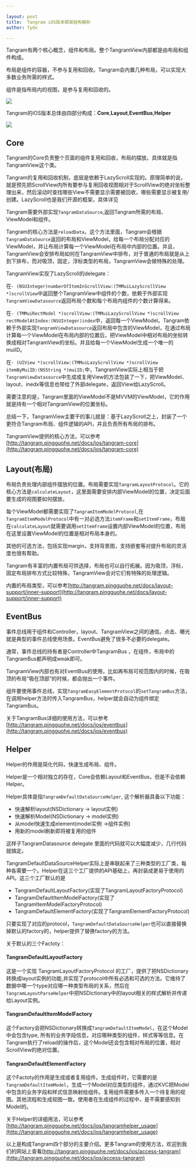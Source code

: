 ```yaml
---

layout: post
title:  Tangram iOS版本框架结构解析
author: fydx

---
```


Tangram有两个核心概念，组件和布局。整个TangramView内部都是由布局和组件构成。

布局是组件的容器，不参与复用和回收。Tangram会内置几种布局，可以实现大多数业务所需的样式。

组件是指布局内的视图，是参与复用和回收的。

![](https://gtms01.alicdn.com/tfs/TB11P0wQVXXXXciXXXXXXXXXXXX-553-689.png)

Tangram的iOS版本总体由四部分构成：**Core**,**Layout**,**EventBus**,**Helper**

![](https://gtms03.alicdn.com/tfs/TB1WLMZQFXXXXa6XVXXXXXXXXXX-822-289.png)



## Core 

Tangram的Core负责整个页面的组件复用和回收，布局的摆放。具体就是指TangramView这个类。

Tangram的复用和回收机制，底层是依赖于LazyScroll实现的。原理简单的说，就是预先把ScrollView内所有要参与复用回收视图相对于ScrollView的绝对坐标整理出来，然后滚动时查找哪些View不需要显示需要被回收，哪些需要显示被复用/创建。LazyScroll也是我们开源的框架，具体详见[](http://pingguohe.net/2016/01/31/lazyscroll.html)

Tangram需要外部实现`TangramDataSource`,返回Tangram所需的布局、ViewModel和组件。

Tangram的核心方法是`reloadData`，这个方法里面，Tangram会根据`TangramDataSource`返回的布局和ViewModel，给每一个布局分配对应的ViewModel，并让布局计算每一个ViewModel在布局中内部的位置。并且，TangramView会安排布局如何在TangramView中排布，对于普通的布局就是从上到下排布，而对吸顶，固定，浮标类型的布局，TangramView会做特殊的处理。

TangramView实现了LazyScroll的delegate：

在`- (NSUInteger)numberOfItemInScrollView:(TMMuiLazyScrollView *)scrollView`中返回整个TangramView中组件的个数，依赖于外部实现`TangramViewDatasource`返回布局个数和每个布局内组件的个数计算得来。

在`- (TMMuiRectModel *)scrollView:(TMMuiLazyScrollView *)scrollView rectModelAtIndex:(NSUInteger)index`中，返回每一个ViewModel。Tangram依赖于外部实现`TangramViewDatasource`返回布局中包含的ViewModel，在通过布局计算每一个ViewModel在布局内部的位置后，把ViewModel中相对布局的坐标转换成相对TangramView的坐标。并且给每一个ViewModel生成一个唯一的muiID。

在`- (UIView *)scrollView:(TMMuiLazyScrollView *)scrollView itemByMuiID:(NSString *)muiID;`中，TangramView实际上相当于把`TangramViewDatasource`中生成或复用View的方法包装了一下，把ViewModel、layout、inedx等信息也带给了外部delegate，返回View给LazyScroll。

需要注意的是，Tangram里面的ViewModel不是MVVM的ViewModel，它的作用就是持有一个相对TangramView的位置坐标。

总结一下，TangramView主要干的事儿就是：基于LazyScroll之上，封装了一个更符合Tangram布局、组件逻辑的API，并且负责所有布局的排布。

TangramView提供的核心方法，可以参考[http://tangram.pingguohe.net/docs/ios/tangram-core](http://tangram.pingguohe.net/docs/ios/tangram-core)

## Layout(布局)

布局负责处理内部组件摆放的位置。布局需要实现`TangramLayoutProtocol`。它的核心方法是`calculateLayout`，这里面需要安排内部ViewModel的位置，决定后面要生成的视图要如何摆放。

每个ViewModel都需要实现了`TangramItemModelProtocol`,在`TangramItemModelProtocol`中有一对必选方法`itemFrame`和`setItemFrame`，布局在`calculateLayout`就需要调用`setItemFrame`设置内部ViewModel的位置，布局在这里设置ViewModel的位置是相对布局本身的。

其他的可选方法，包括实现margin，支持背景图，支持嵌套等对提升布局的灵活度也很有帮助。

Tangram有丰富的内置布局可供选择，布局也可以自行拓展。因为吸顶，浮标，固定布局排布方式比较特殊，TangramView会对它们有特殊的处理逻辑。

内置的布局类型，可以参考[http://tangram.pingguohe.net/docs/layout-support/inner-support](http://tangram.pingguohe.net/docs/layout-support/inner-support)

## EventBus

事件总线用于组件和Controller，layout、TangramView之间的通信。点击、曝光就是典型的事件总线使用场景。EventBus避免了很多不必要的delegate。

通常，事件总线的持有者是Controller中TangramBus ，在组件，布局中的TangramBus都声明成weak即可。

TangramView内部也有对EventBus的使用，比如再布局可视范围内的时候，在吸顶的布局“吸在顶部”的时候，都会抛出一个事件。

组件要使用事件总线，实现`TangramEasyElementProtocol`的`setTangramBus`方法，在调用helper方法时传入TangramBus，helper就会自动为组件绑定TangramBus。

关于TangramBus详细的使用方法，可以参考[http://tangram.pingguohe.net/docs/ios/eventbus](http://tangram.pingguohe.net/docs/ios/eventbus)

## Helper

Helper的作用是简化代码，快速生成布局、组件。

Helper是一个相对独立的存在，Core会依赖Layout和EventBus，但是不会依赖Helper。

Helper具体是指`TangramDefaultDataSourceHelper`, 这个解析器具备以下功能：

- 快速解析layout(NSDictionary -> layout实例)
- 快速解析Model(NSDictionary -> model实例)
- 从model快速生成element(model实例 ->组件实例)
- 用新的model刷新即将被复用的组件

这样子TangramDatasource delegate 里面的代码就可以大幅度减少，几行代码就搞定。

TangramDefaultDataSourceHelper实际上是串联起来了三种类型的工厂类，每种各需要一个。Helper在这三个工厂提供的API基础上，再封装成更易于使用的API。这三个工厂默认的是

- TangramDefaultLayoutFactory(实现了TangramLayoutFactoryProtocol)
- TangramDefaultItemModelFactory(实现了TangramItemModelFactoryProtocol)
- TangramDefaultElementFactory(实现了TangramElementFactoryProtocol)

只要实现了对应的protocol，`TangramDefaultDataSourceHelper`也可以直接替换掉默认的factory的，helper提供了替换factory的方法。

关于默认的三个Factoty：

#### TangramDefaultLayoutFactory

这是一个实现 TangramLayoutFactoryProtocol 的工厂，提供了把NSDictionary转换成layout实例的功能,并实现了protocol中所有必选和可选的方法。它维持了数据中哪一个type对应哪一种类型布局的关系，然后在`TangramLayoutParseHelper`中把NSDictionary中的layout相关的样式解析并传递给Layout实例。

#### TangramDefaultItemModelFactory

这个Factory会把NSDictionary转换成`TangramDefaultItemModel`，在这个Model中会包含type, 所有的业务字段信息，对应哪种类型的组件，样式等等信息。在Tangram执行了reload的操作后，这个Model还会包含相对布局的位置，相对ScrollView的绝对位置。

#### TangramDefaultElementFactory

这个Factoty的作用是生成或者复用组件。生成组件时，它需要的是`TangramDefaultItemModel`，生成一个Model对应类型的组件，通过KVC把Model中包含的业务字段和样式信息映射给组件。复用组件需要多传入一个待复用的视图。其他流程和生成视图一致。使用者在生成组件的过程中，是不需要感知到Model的。

关于Helper的详细用法，可以参考[http://tangram.pingguohe.net/docs/ios/tangramhelper_usage](http://tangram.pingguohe.net/docs/ios/tangramhelper_usage)


以上是构成Tangram四个部分的主要介绍。更多Tangram的使用方法，欢迎到我们的网站上查看[http://tangram.pingguohe.net/docs/ios/access-tangram](http://tangram.pingguohe.net/docs/ios/access-tangram)

